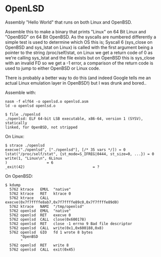 OpenLSD
=======

Assembly "Hello World" that runs on both Linux and OpenBSD.

Assemble this to make a binary that prints "Linux" on 64 Bit Linux and
"OpenBSD" on 64 Bit OpenBSD. As the syscalls are numbered differently
a simple test is used to determine which OS this is; Syscall 6 (sys_close
on OpenBSD and sys_lstat on Linux) is called with the first argument being
a pointer to the string /proc/self/stat, on Linux we get a return code of
0 as we're calling sys_lstat and the file exists but on OpenBSD this is
sys_close with an invalid FD so we get a -1 error, a comparison of the return
code is used to jump to either OpenBSD or Linux code.

There is probably a better way to do this (and indeed Google tells me an actual
Linux emulation layer in OpenBSD!) but I was drunk and bored..

Assemble with:
```
nasm -f elf64 -o openlsd.o openlsd.asm
ld -o openlsd openlsd.o
 
$ file ./openlsd
./openlsd: ELF 64-bit LSB executable, x86-64, version 1 (SYSV), statically
linked, for OpenBSD, not stripped
``` 
On Linux:
```
$ strace ./openlsd
execve("./openlsd", ["./openlsd"], [/* 35 vars */]) = 0
lstat("/proc/self/stat", {st_mode=S_IFREG|0444, st_size=0, ...}) = 0
write(1, "Linux\n", 6Linux
)                  = 6
_exit(42)                               = ?
```
On OpenBSD:
```
$ kdump
  5762 ktrace   EMUL  "native"
  5762 ktrace   RET   ktrace 0
  5762 ktrace   CALL  execve(0x7f7ffffe8ab7,0x7f7ffffe89c0,0x7f7ffffe89d0)
  5762 ktrace   NAMI  "/tmp/openlsd"
  5762 openlsd  EMUL  "native"
  5762 openlsd  RET   execve 0
  5762 openlsd  CALL  close(0x600178)
  5762 openlsd  RET   close -1 errno 9 Bad file descriptor
  5762 openlsd  CALL  write(0x1,0x600188,0x8)
  5762 openlsd  GIO   fd 1 wrote 8 bytes
       "OpenBSD
       "
  5762 openlsd  RET   write 8
  5762 openlsd  CALL  exit(0x45)
```
 
